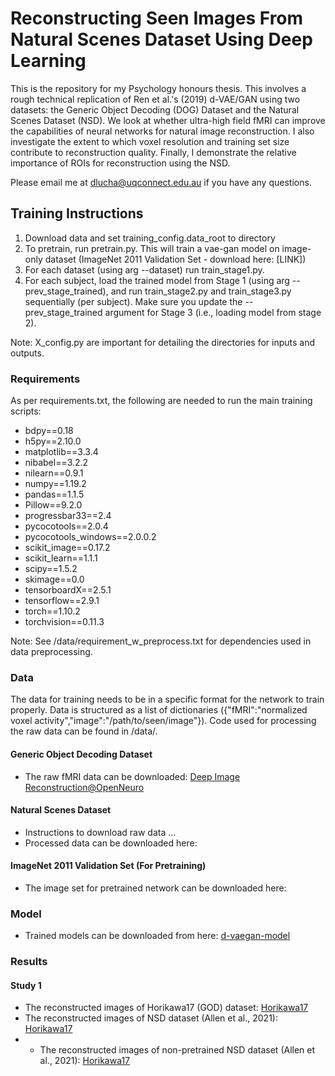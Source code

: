 # Reconstructing Seen Images From Natural Scenes Dataset Using Deep Learning

This is the repository for my Psychology honours thesis. This involves a rough technical replication of Ren et al.'s (2019) d-VAE/GAN using two datasets: the Generic Object Decoding (DOG) Dataset and the Natural Scenes Dataset (NSD). We look at whether ultra-high field fMRI can improve the capabilities of neural networks for natural image reconstruction. I also investigate the extent to which voxel resolution and training set size contribute to reconstruction quality. Finally, I demonstrate the relative importance of ROIs for reconstruction using the NSD. 

Please email me at dlucha@uqconnect.edu.au if you have any questions.


## Training Instructions

1. Download data and set training_config.data_root to directory
2. To pretrain, run pretrain.py. This will train a vae-gan model on image-only dataset (ImageNet 2011 Validation Set - download here: [LINK])
3. For each dataset (using arg --dataset) run train_stage1.py. 
4. For each subject, load the trained model from Stage 1 (using arg --prev_stage_trained), and run train_stage2.py and train_stage3.py sequentially (per subject). Make sure you update the --prev_stage_trained argument for Stage 3 (i.e., loading model from stage 2).

Note: X_config.py are important for detailing the directories for inputs and outputs.


### Requirements
As per requirements.txt, the following are needed to run the main training scripts:
- bdpy==0.18
- h5py==2.10.0
- matplotlib==3.3.4
- nibabel==3.2.2
- nilearn==0.9.1
- numpy==1.19.2
- pandas==1.1.5
- Pillow==9.2.0
- progressbar33==2.4
- pycocotools==2.0.4
- pycocotools_windows==2.0.0.2
- scikit_image==0.17.2
- scikit_learn==1.1.1
- scipy==1.5.2
- skimage==0.0
- tensorboardX==2.5.1
- tensorflow==2.9.1
- torch==1.10.2
- torchvision==0.11.3

Note: See /data/requirement_w_preprocess.txt for dependencies used in data preprocessing.


### Data
The data for training needs to be in a specific format for the network to train properly. Data is structured as a list of dictionaries ({"fMRI":"normalized voxel activity","image":"/path/to/seen/image"}). Code used for processing the raw data can be found in /data/.
#### Generic Object Decoding Dataset
- The raw fMRI data can be downloaded: [Deep Image Reconstruction@OpenNeuro](https://openneuro.org/datasets/ds001506)
#### Natural Scenes Dataset
- Instructions to download raw data ...
- Processed data can be downloaded here: 
#### ImageNet 2011 Validation Set (For Pretraining)
- The image set for pretrained network can be downloaded here:


### Model

- Trained models can be downloaded from here:
   [d-vaegan-model](https://drive.google.com/file/...)


### Results
#### Study 1
- The reconstructed images of Horikawa17 (GOD) dataset: 
 [Horikawa17](https://github.com/.../data4_imgs.pdf)
- The reconstructed images of NSD dataset (Allen et al., 2021): 
 [Horikawa17](https://github.com/.../data4_imgs.pdf)
- - The reconstructed images of non-pretrained NSD dataset (Allen et al., 2021): 
 [Horikawa17](https://github.com/.../data4_imgs.pdf)




